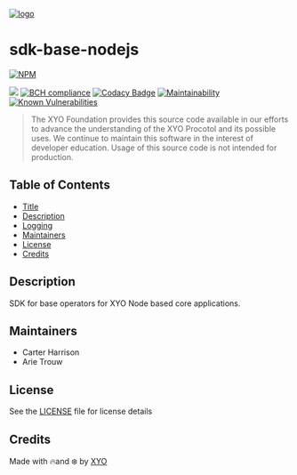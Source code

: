 [logo]: https://cdn.xy.company/img/brand/XYO_full_colored.png

[![logo]](https://xyo.network)

# sdk-base-nodejs

[![NPM](https://img.shields.io/npm/v/@xyo-network/sdk-base-nodejs.svg)](https://www.npmjs.com/package/@xyo-network/sdk-base-nodejs)

![](https://github.com/XYOracleNetwork/sdk-base-nodejs/workflows/Build/badge.svg?branch=develop) [![BCH compliance](https://bettercodehub.com/edge/badge/XYOracleNetwork/sdk-base-nodejs?branch=master)](https://bettercodehub.com/) [![Codacy Badge](https://api.codacy.com/project/badge/Grade/008ea5b134ea4a9195b8deedeaf1665d)](https://www.codacy.com/app/XYOracleNetwork/sdk-base-nodejs?utm_source=github.com&utm_medium=referral&utm_content=XYOracleNetwork/sdk-base-nodejs&utm_campaign=Badge_Grade) [![Maintainability](https://api.codeclimate.com/v1/badges/25a8e503bdda97775ab1/maintainability)](https://codeclimate.com/github/XYOracleNetwork/sdk-base-nodejs/maintainability)
[![Known Vulnerabilities](https://snyk.io/test/github/XYOracleNetwork/sdk-base-nodejs/badge.svg?targetFile=package.json)](https://snyk.io/test/github/XYOracleNetwork/sdk-base-nodejs?targetFile=package.json)

> The XYO Foundation provides this source code available in our efforts to advance the understanding of the XYO Procotol and its possible uses. We continue to maintain this software in the interest of developer education. Usage of this source code is not intended for production.

## Table of Contents

-   [Title](#sdk-base-nodejs)
-   [Description](#description)
-   [Logging](#logging)
-   [Maintainers](#maintainers)
-   [License](#license)
-   [Credits](#credits)

## Description

SDK for base operators for XYO Node based core applications. 

## Maintainers

-   Carter Harrison
-   Arie Trouw

## License

See the [LICENSE](LICENSE) file for license details

## Credits

Made with 🔥and ❄️ by [XYO](https://www.xyo.network)
